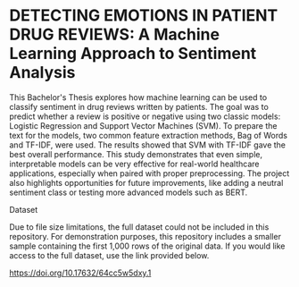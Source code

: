 # DETECTING EMOTIONS IN PATIENT DRUG REVIEWS: A Machine Learning Approach to Sentiment Analysis

This Bachelor's Thesis explores how machine learning can be used to classify sentiment in drug reviews written by patients. The goal was to predict whether a review is positive or negative using two classic models: Logistic Regression and Support Vector Machines (SVM). To prepare the text for the models, two common feature extraction methods, Bag of Words and TF-IDF, were used.
The results showed that SVM with TF-IDF gave the best overall performance. This study demonstrates that even simple, interpretable models can be very effective for real-world healthcare applications, especially when paired with proper preprocessing. The project also highlights opportunities for future improvements, like adding a neutral sentiment class or testing more advanced models such as BERT.

Dataset

Due to file size limitations, the full dataset could not be included in this repository.
For demonstration purposes, this repository includes a smaller sample containing the first 1,000 rows of the original data.
If you would like access to the full dataset, use the link provided below.

https://doi.org/10.17632/64cc5w5dxy.1

